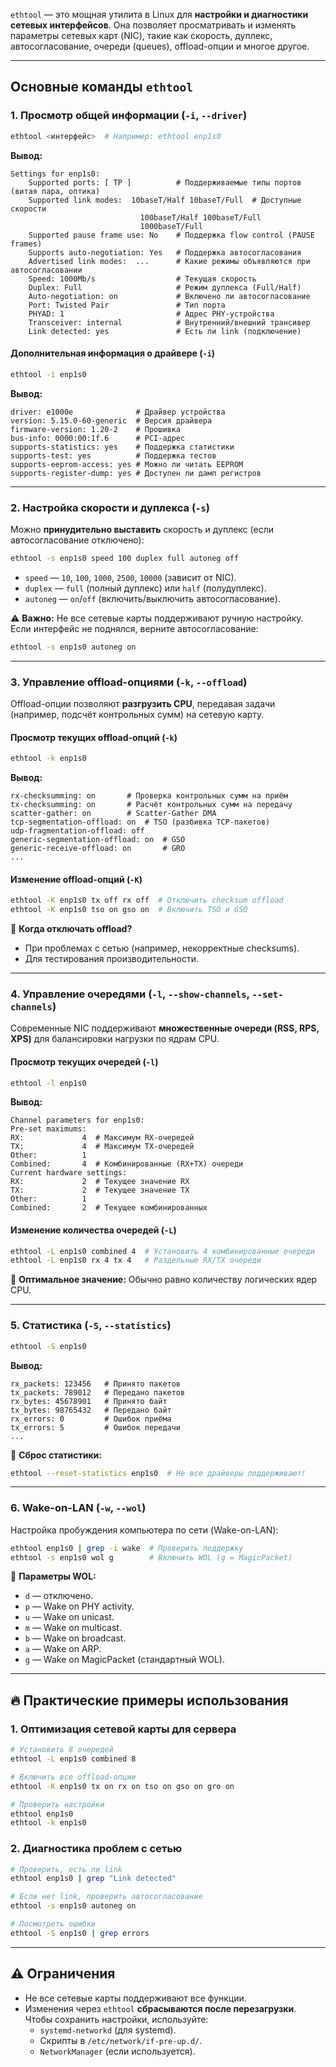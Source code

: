 `ethtool` — это мощная утилита в Linux для **настройки и диагностики сетевых интерфейсов**. Она позволяет просматривать и изменять параметры сетевых карт (NIC), такие как скорость, дуплекс, автосогласование, очереди (queues), offload-опции и многое другое.

---
## **Основные команды `ethtool`**

### **1. Просмотр общей информации (`-i`, `--driver`)**
```bash
ethtool <интерфейс>  # Например: ethtool enp1s0
```
**Вывод:**
```
Settings for enp1s0:
	Supported ports: [ TP ]          # Поддерживаемые типы портов (витая пара, оптика)
	Supported link modes:  10baseT/Half 10baseT/Full  # Доступные скорости
	                         100baseT/Half 100baseT/Full
	                         1000baseT/Full
	Supported pause frame use: No    # Поддержка flow control (PAUSE frames)
	Supports auto-negotiation: Yes   # Поддержка автосогласования
	Advertised link modes:  ...      # Какие режимы объявляются при автосогласовании
	Speed: 1000Mb/s                  # Текущая скорость
	Duplex: Full                     # Режим дуплекса (Full/Half)
	Auto-negotiation: on             # Включено ли автосогласование
	Port: Twisted Pair               # Тип порта
	PHYAD: 1                         # Адрес PHY-устройства
	Transceiver: internal            # Внутренний/внешний трансивер
	Link detected: yes               # Есть ли link (подключение)
```

#### **Дополнительная информация о драйвере (`-i`)**
```bash
ethtool -i enp1s0
```
**Вывод:**
```
driver: e1000e              # Драйвер устройства
version: 5.15.0-60-generic  # Версия драйвера
firmware-version: 1.20-2    # Прошивка
bus-info: 0000:00:1f.6      # PCI-адрес
supports-statistics: yes    # Поддержка статистики
supports-test: yes          # Поддержка тестов
supports-eeprom-access: yes # Можно ли читать EEPROM
supports-register-dump: yes # Доступен ли дамп регистров
```

---

### **2. Настройка скорости и дуплекса (`-s`)**
Можно **принудительно выставить** скорость и дуплекс (если автосогласование отключено):
```bash
ethtool -s enp1s0 speed 100 duplex full autoneg off
```
- `speed` — `10`, `100`, `1000`, `2500`, `10000` (зависит от NIC).
- `duplex` — `full` (полный дуплекс) или `half` (полудуплекс).
- `autoneg` — `on`/`off` (включить/выключить автосогласование).

⚠ **Важно:** Не все сетевые карты поддерживают ручную настройку. Если интерфейс не поднялся, верните автосогласование:
```bash
ethtool -s enp1s0 autoneg on
```

---

### **3. Управление offload-опциями (`-k`, `--offload`)**
Offload-опции позволяют **разгрузить CPU**, передавая задачи (например, подсчёт контрольных сумм) на сетевую карту.

#### **Просмотр текущих offload-опций (`-k`)**
```bash
ethtool -k enp1s0
```
**Вывод:**
```
rx-checksumming: on       # Проверка контрольных сумм на приём
tx-checksumming: on       # Расчёт контрольных сумм на передачу
scatter-gather: on        # Scatter-Gather DMA
tcp-segmentation-offload: on  # TSO (разбивка TCP-пакетов)
udp-fragmentation-offload: off
generic-segmentation-offload: on  # GSO
generic-receive-offload: on       # GRO
...
```

#### **Изменение offload-опций (`-K`)**
```bash
ethtool -K enp1s0 tx off rx off  # Отключить checksum offload
ethtool -K enp1s0 tso on gso on  # Включить TSO и GSO
```
🔹 **Когда отключать offload?**  
- При проблемах с сетью (например, некорректные checksums).
- Для тестирования производительности.

---

### **4. Управление очередями (`-l`, `--show-channels`, `--set-channels`)**
Современные NIC поддерживают **множественные очереди (RSS, RPS, XPS)** для балансировки нагрузки по ядрам CPU.

#### **Просмотр текущих очередей (`-l`)**
```bash
ethtool -l enp1s0
```
**Вывод:**
```
Channel parameters for enp1s0:
Pre-set maximums:
RX:             4  # Максимум RX-очередей
TX:             4  # Максимум TX-очередей
Other:          1
Combined:       4  # Комбинированные (RX+TX) очереди
Current hardware settings:
RX:             2  # Текущее значение RX
TX:             2  # Текущее значение TX
Other:          1
Combined:       2  # Текущее комбинированных
```

#### **Изменение количества очередей (`-L`)**
```bash
ethtool -L enp1s0 combined 4  # Установить 4 комбинированные очереди
ethtool -L enp1s0 rx 4 tx 4   # Раздельные RX/TX очереди
```
🔹 **Оптимальное значение:** Обычно равно количеству логических ядер CPU.

---

### **5. Статистика (`-S`, `--statistics`)**
```bash
ethtool -S enp1s0
```
**Вывод:**
```
rx_packets: 123456   # Принято пакетов
tx_packets: 789012   # Передано пакетов
rx_bytes: 45678901   # Принято байт
tx_bytes: 98765432   # Передано байт
rx_errors: 0         # Ошибок приёма
tx_errors: 5         # Ошибок передачи
...
```
🔹 **Сброс статистики:**
```bash
ethtool --reset-statistics enp1s0  # Не все драйверы поддерживают!
```

---

### **6. Wake-on-LAN (`-w`, `--wol`)**
Настройка пробуждения компьютера по сети (Wake-on-LAN):
```bash
ethtool enp1s0 | grep -i wake  # Проверить поддержку
ethtool -s enp1s0 wol g        # Включить WOL (g = MagicPacket)
```
🔹 **Параметры WOL:**
- `d` — отключено.
- `p` — Wake on PHY activity.
- `u` — Wake on unicast.
- `m` — Wake on multicast.
- `b` — Wake on broadcast.
- `a` — Wake on ARP.
- `g` — Wake on MagicPacket (стандартный WOL).

---

## 🔥 **Практические примеры использования**
### **1. Оптимизация сетевой карты для сервера**
```bash
# Установить 8 очередей
ethtool -L enp1s0 combined 8

# Включить все offload-опции
ethtool -K enp1s0 tx on rx on tso on gso on gro on

# Проверить настройки
ethtool enp1s0
ethtool -k enp1s0
```

### **2. Диагностика проблем с сетью**
```bash
# Проверить, есть ли link
ethtool enp1s0 | grep "Link detected"

# Если нет link, проверить автосогласование
ethtool -s enp1s0 autoneg on

# Посмотреть ошибки
ethtool -S enp1s0 | grep errors
```

---

## ⚠️ **Ограничения**
- Не все сетевые карты поддерживают все функции.
- Изменения через `ethtool` **сбрасываются после перезагрузки**.  
  Чтобы сохранить настройки, используйте:
  - `systemd-networkd` (для systemd).
  - Скрипты в `/etc/network/if-pre-up.d/`.
  - `NetworkManager` (если используется).
